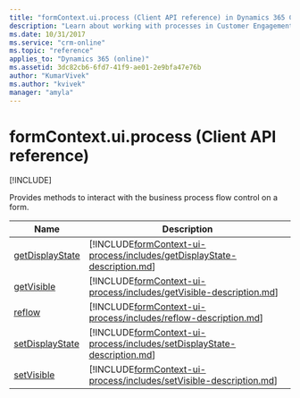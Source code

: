 ```yaml
---
title: "formContext.ui.process (Client API reference) in Dynamics 365 Customer Engagement| MicrosoftDocs"
description: "Learn about working with processes in Customer Engagement using client API."
ms.date: 10/31/2017
ms.service: "crm-online"
ms.topic: "reference"
applies_to: "Dynamics 365 (online)"
ms.assetid: 3dc82cb6-6fd7-41f9-ae01-2e9bfa47e76b
author: "KumarVivek"
ms.author: "kvivek"
manager: "amyla"
---
```

# formContext.ui.process (Client API reference)

[!INCLUDE[](../../../includes/cc_applies_to_update_9_0_0.md)]

Provides methods to interact with the business process flow control on a form.


|                             Name                             |                                                                Description                                                                 |
|--------------------------------------------------------------|--------------------------------------------------------------------------------------------------------------------------------------------|
| [getDisplayState](formContext-ui-process/getDisplayState.md) | [!INCLUDE[formContext-ui-process/includes/getDisplayState-description.md](formContext-ui-process/includes/getDisplayState-description.md)] |
|      [getVisible](formContext-ui-process/getVisible.md)      |      [!INCLUDE[formContext-ui-process/includes/getVisible-description.md](formContext-ui-process/includes/getVisible-description.md)]      |
|          [reflow](formContext-ui-process/reflow.md)          |          [!INCLUDE[formContext-ui-process/includes/reflow-description.md](formContext-ui-process/includes/reflow-description.md)]          |
| [setDisplayState](formContext-ui-process/setDisplayState.md) | [!INCLUDE[formContext-ui-process/includes/setDisplayState-description.md](formContext-ui-process/includes/setDisplayState-description.md)] |
|      [setVisible](formContext-ui-process/setVisible.md)      |      [!INCLUDE[formContext-ui-process/includes/setVisible-description.md](formContext-ui-process/includes/setVisible-description.md)]      |

